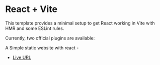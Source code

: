 # React + Vite

This template provides a minimal setup to get React working in Vite with HMR and some ESLint rules.

Currently, two official plugins are available:




A Simple static website with react - 

- [Live URL](https://muktadirnayem66.github.io/schoolProject/) 
